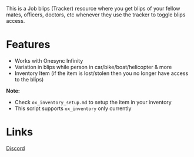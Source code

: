 This is a Job blips (Tracker) resource where you get blips of your fellow mates, officers, doctors, etc whenever they use the tracker to toggle blips access.

# Features
- Works with Onesync Infinity
- Variation in blips while person in car/bike/boat/helicopter & more
- Inventory Item (if the item is lost/stolen then you no longer have access to the blips)

**Note:**
- Check `ox_inventory_setup.md` to setup the item in your inventory
- This script supports `ox_inventory` only currently

# Links
[Discord](https://discord.gg/qxGPARNwNP)
